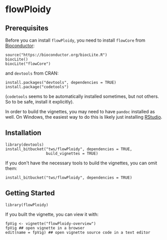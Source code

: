 # flowPloidy

## Prerequisites

Before you can install `flowPloidy`, you need to install `flowCore` from [Bioconductor](https://bioconductor.org):

```{r}
source("https://bioconductor.org/biocLite.R")
biocLite()
biocLite("flowCore")
```

and `devtools` from CRAN:

```{r}
install.packages("devtools", dependencies = TRUE)
install.package("codetools")
```

(`codetools` seems to be automatically installed sometimes, but not others. So to be safe, install it explicitly).

In order to build the vignettes, you may need to have `pandoc` installed as well. On Windows, the easiest way to do this is likely just installing [RStudio](https://www.rstudio.com).

## Installation

```{r}
library(devtools)
install_bitbucket("tws/flowPloidy", dependencies = TRUE, 
                  build_vignettes = TRUE)
```

If you don't have the necessary tools to build the vignettes, you can omit them:

```{r}
install_bitbucket("tws/flowPloidy", dependencies = TRUE)
```

## Getting Started

```{r}
library(flowPloidy)
```

If you built the vignette, you can view it with:

```{r}
fpVig <- vignette("flowPloidy-overview")
fpVig ## open vignette in a browser
edit(name = fpVig) ## open vignette source code in a text editor
```
